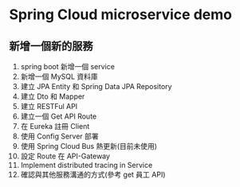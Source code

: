 # Spring Cloud microservice demo

## 新增一個新的服務

1. spring boot 新增一個 service
2. 新增一個 MySQL 資料庫
3. 建立 JPA Entity 和 Spring Data JPA Repository
4. 建立 Dto 和 Mapper
5. 建立 RESTFul API
6. 建立一個 Get API Route
7. 在 Eureka 註冊 Client
8. 使用 Config Server 部署
9. 使用 Spring Cloud Bus 熱更新(目前未使用)
10. 設定 Route 在 API-Gateway
11. Implement distributed tracing in Service
12. 確認與其他服務溝通的方式(參考 get 員工 API)
